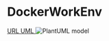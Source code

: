 # DockerWorkEnv
[URL UML ](http://www.plantuml.com/plantuml/uml/5SnH2e90403GVqzH5t2X126854maYmeB_LtNASLrHcPdg-DN_u-NED4iVhB1Sa1ZVGUUxQ8NcTr6ATRly3b8xrllW0sX04feQ5Aj5WiFOgCoCYDmJJpkyQKcxGHOpLRZVmtb8pkX4N2Rvj4vhz9oVRmsgpekgiCzAsvbV6cYKnqaWDtFVm40)
![PlantUML model](http://www.plantuml.com/plantuml/png/5SnH2e90403GVqzH5t2X126854maYmeB_LtNASLrHcPdg-DN_u-NED4iVhB1Sa1ZVGUUxQ8NcTr6ATRly3b8xrllW0sX04feQ5Aj5WiFOgCoCYDmJJpkyQKcxGHOpLRZVmtb8pkX4N2Rvj4vhz9oVRmsgpekgiCzAsvbV6cYKnqaWDtFVm40)